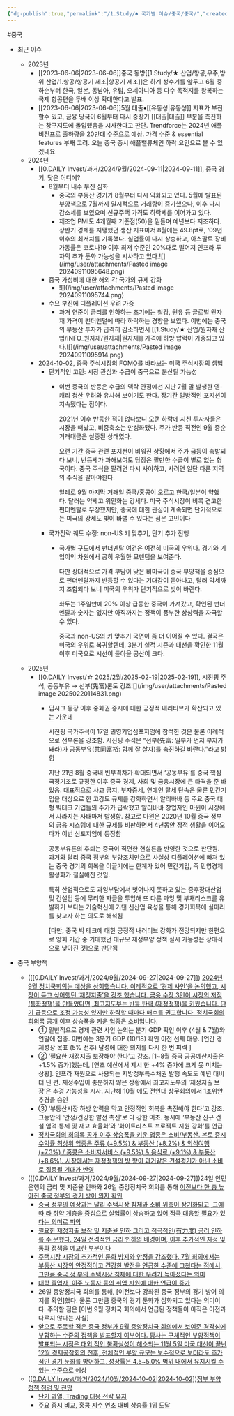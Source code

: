 ```yaml
---
{"dg-publish":true,"permalink":"/1.Study/♠ 국가별 이슈/중국/중국/","created":"2024-11-20T21:02:30.134+09:00","updated":"2025-06-03T20:07:22.377+09:00"}
---
```


#중국 


- 최근 이슈 
	- 2023년
		- [[2023-06-06\|2023-06-06]]중국 동방[[1.Study/★ 산업/항공,우주,방위 산업/1.항공/항공기 제조\|항공기 제조]]은 하계 성수기를 앞두고 6월 중하순부터 한국, 일본, 동남아, 유럽, 오세아니아 등 다수 목적지를 왕복하는 국제 항공편을 두배 이상 확대한다고 발표.
		- [[2023-06-06\|2023-06-06]]5월 대출•[[유동성\|유동성]] 지표가 부진할수 있고, 금융 당국이 6월부터 다시 중장기 [[대출\|대출]] 부분을 촉진하는 창구지도에 돌입했음을 시사한다고 판단. 
		  Trendforce는 2024년 애플 비전프로 출하량을 20만대 수준으로 예상. 가격 수준 & essential features 부재 고려. 오늘 중국 증시 애플밸류체인 하락 요인으로 볼 수 있겠네요
	- 2024년 
		- [[0.DAILY Invest/과거/2024/9월/2024-09-11\|2024-09-11]], 중국 경기, 닻은 어디에?
			- 8월부터 내수 부진 심화
				- 중국의 부동산 경기가 8월부터 다시 약화되고 있다. 5월에 발표된 부양책으로 7월까지 일시적으로 거래량이 증가했으나, 이후 다시 감소세를 보였으며 신규주택 가격도 하락세를 이어가고 있다.
				- 제조업 PMI도 4개월째 기준점(50)을 밑돌며 예년보다 저조하다. 상반기 경제를 지탱했던 생산 지표마저 8월에는 49.8pt로, ‘09년 이후의 최저치를 기록했다.
				  실업률이 다시 상승하고, 아스팔트 장비 가동률은 코로나19 이후 최저 수준인 20%대로 떨어져 인프라 투자의 추가 둔화 가능성을 시사하고 있다.![](/img/user/attachments/Pasted image 20240911095648.png)
			- 중국 가성비에 대한 해외 각 국가의 규제 강화
				- ![](/img/user/attachments/Pasted image 20240911095744.png)
			- 수요 부진에 디플레이션 우려 가중
				- 과거 연준이 금리를 인하하는 초기에는 철강, 원유 등 글로벌 원자재 가격이 펀더멘털에 따라 하락하는 경향을 보였다. 
				  이번에는 중국의 부동산 투자가 급격히 감소하면서 [[1.Study/★ 산업/원자재 산업/INFO_원자재/원자재\|원자재]] 가격에 하방 압력이 가중되고 있다.![](/img/user/attachments/Pasted image 20240911095914.png)
		- [2024-10-02](2024-10-02.md), 중국 주식시장의 FOMO를 바라보는 미국 주식시장의 셈법
			- 단기적인 고민: 시장 관심과 수급이 중국으로 분산될 가능성
				- 이번 중국의 반등은 수급의 맥락 관점에선 지난 7월 말 발생한 엔-캐리 청산 우려와 유사해 보이기도 한다. 장기간 일방적인 포지션이 지속됐다는 점이다. 
				  
				  2021년 이후 반등한 적이 없다보니 오랜 하락에 지친 투자자들은 시장을 떠났고, 비중축소는 만성화됐다. 주가 반등 직전인 9월 중순 거래대금은 실종된 상태였다.
				  
				  오랜 기간 중국 관련 포지션이 비워진 상황에서 주가 급등이 촉발되다 보니, 반등세가 과해보여도 당장은 팔만한 수급이 별로 없는 형국이다. 중국 주식을 팔려면 다시 사야하고, 사려면 일단 다른 지역의 주식을 팔아야한다. 
				  
				  일례로 9월 마지막 거래일 중국/홍콩이 오르고 한국/일본이 약했다. 달러는 약세고 위안화는 강세다. 미국 주식시장이 비록 견고한 펀더멘탈로 무장했지만, 중국에 대한 관심이 계속되면 단기적으로는 미국의 강세도 빛이 바랠 수 있다는 점은 고민이다
			- 국가전략 궤도 수정: non-US 키 맞추기, 단기 추가 진행
				- 국가별 구도에서 펀더멘탈 여건은 여전히 미국의 우위다. 경기와 기업이익 차원에서 공히 우월한 모멘텀을 보여준다. 
				  
				  다만 상대적으로 가격 부담이 낮은 비미국이 중국 부양책을 중심으로 펀더멘탈까지 반등할 수 있다는 기대감이 돋아나고, 달러 약세까지 조합되다 보니 미국의 우위가 단기적으로 빛이 바랜다.
				  
				  화두는 1주일만에 20% 이상 급등한 중국이 가져갔고, 확인된 펀더멘탈과 숫자는 없지만 아직까지는 정책이 풍부한 상상력을 자극할 수 있다. 
				  
				  중국과 non-US의 키 맞추기 국면이 좀 더 이어질 수 있다. 결국은 미국의 우위로 복귀할텐데, 3분기 실적 시즌과 대선을 확인한 11월 이후 미국으로 시선이 돌아올 공산이 크다.
	- 2025년
		- [[0.DAILY Invest/☆ 2025/2월/2025-02-19\|2025-02-19]], 시진핑 주석, 공동부유 → 선부(先富)론도 강조![](/img/user/attachments/Pasted image 20250220114831.png)
			- 딥시크 등장 이후 중화권 증시에 대한 긍정적 내러티브가 확산되고 있는 가운데 
			  
			  시진핑 국가주석이 17일 민영기업심포지엄에 참석한 것은 물론 이례적으로 선부론을 강조함. 시진핑 주석은 “선부(先富: 일부가 먼저 부자가 돼라)가 공동부유(共同富裕: 함께 잘 살자)를 촉진하길 바란다.”라고 밝힘
			  
			  지난 21년 8월 중국내 빈부격차가 확대되면서 ‘공동부유’를 중국 핵심 국정기조로 규정한 이후 중국 경제, 사회 및 금융시장에 큰 타격을 준 바 있음. 대표적으로 사교 금지, 부자증세, 연예인 탈세 단속은 물론 민간기업을 대상으로 한 고강도 규제를 강화하면서 알리바바 등 주요 중국 대형 빅테크 기업들의 주가가 급락했고 알리바바 창업자인 마윈이 시장에서 사라지는 사태마저 발생함. 참고로 마윈은 2020년 10월 중국 정부의 금융 시스템에 대한 규제를 비판하면서 4년동안 잠적 생활을 이어오다가 이번 심포지엄에 등장함
			  
			  공동부유론의 후퇴는 중국이 직면한 현실론을 반영한 것으로 판단됨. 과거와 달리 중국 정부의 부양조치만으로 사실상 디플레이션에 빠져 있는 중국 경기의 회복을 이끌기에는 한계가 있어 민간기업, 즉 민영경제 활성화가 절실해진 것임. 
			  
			  특히 산업적으로도 과잉부담에서 벗어나지 못하고 있는 중후장대산업 및 건설업 등에 무리한 자금을 투입해 또 다른 과잉 및 부채리스크를 유발하기 보다는 기술혁신에 기댄 신산업 육성을 통해 경기회복에 실마리를 찾고자 하는 의도로 해석됨
			  
			  [다만, 중국 빅 테크에 대한 긍정적 내러티브 강화가 전망되지만 한편으로 양회 기간 중 기대했던 대규모 재정부양 정책 실시 가능성은 상대적으로 낮아진 것]으로 판단됨




- 중국 부양책
	- ([[0.DAILY Invest/과거/2024/9월/2024-09-27\|2024-09-27]]) [2024년 9월 정치국회의는 예상을 상회했습니다. 이례적으로 ‘경제 사안’을 논의했고, 시장이 듣고 싶어했던 ‘재정지출’을 강조 했습니다. 금융 수장 3인이 시장의 저점 (통화정책)을 만들었다면, 최고지도부는 반등 탄력 (재정정책)을 키웠습니다. 단기 급등으로 조정 가능성 있지만 하락할 때마다 매수를 권고합니다. 정치국회의 회의록 공개 이후 상승폭을 키운 업종은 소비입니다.](9.27_9월%20정치국%20회의%20리뷰%20분명%20서프라이즈.pdf#page=1&selection=49,0,178,1&color=yellow)
		- ① 일반적으로 경제 관련 사안 논의는 분기 GDP 확인 이후 (4월 & 7월)와 연말에 집중. 이번에는 3분기 GDP (10/18) 확인 이전 선제 대응. [연간 경제성장 목표 (5% 전후) 달성에 대한 의지를 다시 한 번 피력 ]
		- ② ‘필요한 재정지출 보장해야 한다’고 강조. [1~8월 중국 공공예산지출은 +1.5% 증가]했는데, [연초 예산에서 제시 한 +4% 증가에 크게 못 미치는 상황]. 인프라 재원으로 사용되는 지방정부특수채권 발행 속도도 예년 대비 더 딘 편. 재정수입이 충분하지 않은 상황에서 최고지도부의 ‘재정지출 보장’은 추경 가능성을 시사. 지난해 10월 에도 전인대 상무회의에서 1조위안 추경을 승인 
		- ③ ‘부동산시장 하방 압력을 막고 안정적인 회복을 촉진해야 한다’고 강조. 그동안의 ‘안정/건강한 발전 촉진’보 다 강한 어조. 동시에 ‘부동산 신규 건설 엄격 통제 및 재고 효율화’와 ‘화이트리스트 프로젝트 지원 강화’를 언급
		- [정치국회의 회의록 공개 이후 상승폭을 키운 업종은 소비/부동산. 본토 증시 수익률 최상위 업종은 주류 (+9.5%) & 부동산 (+8.2%) & 외식여행 (+7.3%) / 홍콩은 소비자서비스 (+9.5%) & 음식료 (+9.1%) & 부동산 (+8.6%). 시장에서는 재정정책의 방 향이 과거같은 건설경기가 아닌 소비로 집중될 기대가 반영](9.27_9월%20정치국%20회의%20리뷰%20분명%20서프라이즈.pdf#page=1&selection=687,0,773,2&color=yellow)
	- ([[0.DAILY Invest/과거/2024/9월/2024-09-27\|2024-09-27]])24일 인민은행의 금리 및 지준율 인하와 26일 중앙정치국 회의를 통해 [이전보다 한 층 높아진 중국 정부의 경기 방어 의지 확인](9.27_9월%20중국%20중앙정치국%20회의%20시사점.pdf#page=1&selection=199,0,241,2&color=yellow)
		- [중국 정부의 예상과는 달리 주택시장 침체와 소비 위축이 장기화되고, 그에 따 라 취약 계층을 중심으로 실업률이 상승하고 있어 적극 대응할 필요가 있다는 의미로 파악](9.27_9월%20중국%20중앙정치국%20회의%20시사점.pdf#page=1&selection=473,0,521,2&color=yellow)
		- [필요한 재정지출 보장 및 지준율 인하 그리고 적극적인(有力度) 금리 인하를 주 문했다. 24일 전격적인 금리 인하의 배경이며, 이후 추가적인 재정 및 통화 정책을 예고한 부분이다](9.27_9월%20중국%20중앙정치국%20회의%20시사점.pdf#page=1&selection=529,0,584,4&color=yellow)
		- [주택시장 시장의 추가적인 둔화 방지와 안정을 강조했다. 7월 회의에서는 부동산 시장의 안정적이고 건강한 발전을 언급한 수준에 그쳤다는 점에서, 그만큼 중국 정 부의 주택시장 침체에 대한 우려가 높아졌다는 의미](9.27_9월%20중국%20중앙정치국%20회의%20시사점.pdf#page=1&selection=590,0,645,2&color=yellow)
		- [대학 졸업자, 이주 노동자 등의 취업 지원에 대한 언급이 증가](9.27_9월%20중국%20중앙정치국%20회의%20시사점.pdf#page=1&selection=651,0,670,2&color=yellow)
		- 26일 중앙정치국 회의를 통해, [이전보다 강화된 중국 정부의 경기 방어 의지를 확인]했다. 물론 그만큼 중국의 경기 둔화가 심화되고 있다는 의미이다. 주의할 점은 [이번 9월 정치국 회의에서 언급된 정책들이 아직은 이전과 다르지 않다는 사실]
		- [앞으로 주목할 점은 중국 정부가 9월 중앙정치국 회의에서 보여준 경각심에 부합하는 수준의 정책을 발표할지 여부이다. 당사는 구체적인 부양정책이 발표되는 시점은 대외 적인 불확실성이 해소되는 11월 5일 미국 대선이 끝난 12월 경제공작회의 전후, 전체적인 부양 규모는 보수적으로 보더라도 추가적인 경기 둔화를 방어하고, 성장률은 4.5~5.0% 범위 내에서 유지시킬 수 있는 수준으로 예상](9.27_9월%20중국%20중앙정치국%20회의%20시사점.pdf#page=1&selection=997,0,1107,2&color=yellow)
	- ([[0.DAILY Invest/과거/2024/10월/2024-10-02\|2024-10-02]](2024-10-02.md))[정부 부양정책 점검 및 전망](10.2_중국%20증시%20급등%20배경과%20전망.pdf#page=2&selection=22,0,31,2&color=yellow)
		- [단기 과열, Trading 대응 전략 유지](10.2_중국%20증시%20급등%20배경과%20전망.pdf#page=4&selection=26,0,37,2&color=yellow)
		- [주요 증시 비교, 홍콩 지수 연초 대비 상승률 1위 도달](10.2_중국%20증시%20급등%20배경과%20전망.pdf#page=5&selection=22,0,42,2&color=yellow)